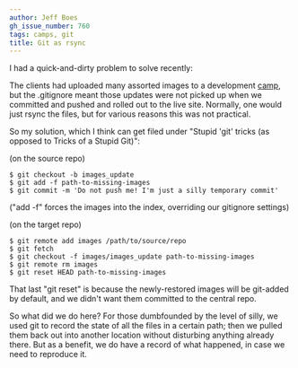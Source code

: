 ```yaml
---
author: Jeff Boes
gh_issue_number: 760
tags: camps, git
title: Git as rsync
---
```




I had a quick-and-dirty problem to solve recently:

The clients had uploaded many assorted images to a development [camp](http://devcamps.org), but the .gitignore meant those updates were not picked up when we committed and pushed and rolled out to the live site. Normally, one would just rsync the files, but for various reasons this was not practical.

So my solution, which I think can get filed under "Stupid 'git' tricks (as opposed to Tricks of a Stupid Git)":

(on the source repo)

```
$ git checkout -b images_update
$ git add -f path-to-missing-images
$ git commit -m 'Do not push me! I'm just a silly temporary commit'
```

("add -f" forces the images into the index, overriding our gitignore settings)

(on the target repo)

```
$ git remote add images /path/to/source/repo
$ git fetch
$ git checkout -f images/images_update path-to-missing-images
$ git remote rm images
$ git reset HEAD path-to-missing-images
```

That last "git reset" is because the newly-restored images will be git-added by default, and we didn't want them committed to the central repo.

So what did we do here? For those dumbfounded by the level of silly, we used git to record the state of all the files in a certain path; then we pulled them back out into another location without disturbing anything already there. But as a benefit, we do have a record of what happened, in case we need to reproduce it.


